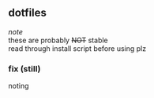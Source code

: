 ## dotfiles
*_note_*  
these are probably ~~NOT~~ stable  
read through install script before using plz
### fix (still)  
noting 